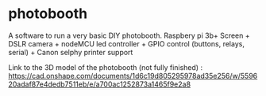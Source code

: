 # photobooth
A software to run a very basic DIY photobooth. 
Raspbery pi 3b+ Screen + DSLR camera + nodeMCU led controller + GPIO control (buttons, relays, serial) + Canon selphy printer support

Link to the 3D model of the photobooth (not fully finished) : https://cad.onshape.com/documents/1d6c19d805295978ad35e256/w/559620adaf87e4dedb7511eb/e/a700ac1252873a1465f9e2a8
